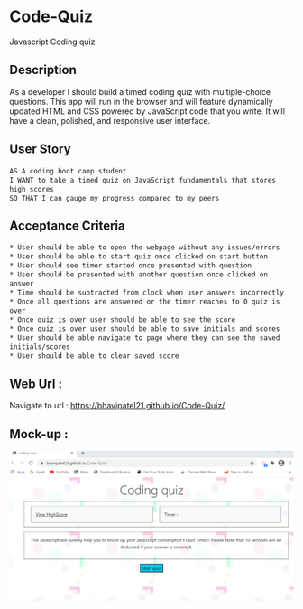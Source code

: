 # Code-Quiz
 Javascript Coding quiz
 
## Description 
  As a developer I should build a timed coding quiz with multiple-choice questions. This app will run in the browser and will feature dynamically updated HTML and CSS powered by JavaScript code that you write. It will have a clean, polished, and responsive user interface. 

## User Story
```
AS A coding boot camp student
I WANT to take a timed quiz on JavaScript fundamentals that stores high scores
SO THAT I can gauge my progress compared to my peers
```

## Acceptance Criteria
```
* User should be able to open the webpage without any issues/errors
* User should be able to start quiz once clicked on start button
* User should see timer started once presented with question 
* User should be presented with another question once clicked on answer
* Time should be subtracted from clock when user answers incorrectly
* Once all questions are answered or the timer reaches to 0 quiz is over
* Once quiz is over user should be able to see the score
* Once quiz is over user should be able to save initials and scores
* User should be able navigate to page where they can see the saved initials/scores
* User should be able to clear saved score

```
## Web Url :

Navigate to url : https://bhavipatel21.github.io/Code-Quiz/

## Mock-up :

![codingquiz homepage](./assets/images/codequiz_homepage.png)
